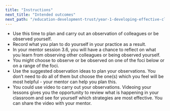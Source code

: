 ```yaml
---
title: "Instructions"
next_title: "Intended outcomes"
next_path: "/education-development-trust/year-1-developing-effective-classroom-practice/spring-week-6-ect-intended-outcomes"
---
```



- Use this time to plan and carry out an observation of colleagues or be observed yourself.
- Record what you plan to do yourself in your practice as a result.
- In your mentor session 3.6, you will have a chance to reflect on what you learn from observing other colleagues or being observed yourself.
- You might choose to observe or be observed on one of the foci below or on a range of the foci.
- Use the suggested observation ideas to plan your observations. You don’t need to do all of them but choose the one(s) which you feel will be most helpful - your mentor can help you plan this.
- You could use video to carry out your observations. Videoing your lessons gives you the opportunity to review what is happening in your classroom and see for yourself which strategies are most effective. You can share the video with your mentor.

